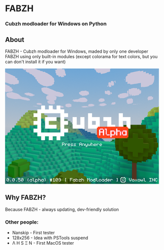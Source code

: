 # FABZH

### Cubzh modloader for Windows on Python

## About

FABZH - Cubzh modloader for Windows, maded by only one developer  
FABZH using only built-in modules (except colorama for text colors, but you can don't install it if you want)  

![Image of FABZH](https://raw.githubusercontent.com/FabberXD/Fabzh/main/Assets/images/Cubzh_snRqJu3tVC.png)

## Why FABZH?

Because FABZH - always updating, dev-friendly solution

### Other people:

* Nanskip - First tester  
* 128x256 - Idea with PSTools suspend  
* Λ H S Ξ N - First MacOS tester
